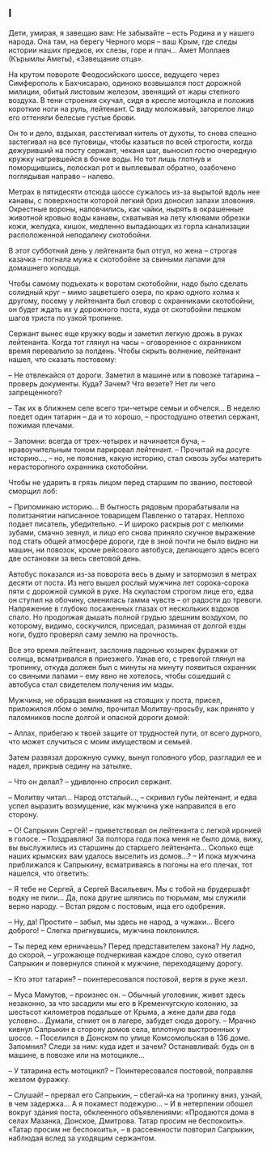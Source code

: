## I

Дети, умирая, я завещаю вам: Не забывайте – есть Родина и у нашего народа.
Она там, на берегу Черного моря – ваш Крым, где следы истории наших предков, их слезы, горе и плач…
Амет Моллаев (Кърымлы Аметы), «Завещание отца».

На крутом повороте Феодосийского шоссе, ведущего через Симферополь к Бахчисараю, одиноко возвышался пост дорожной милиции, обитый листовым железом, звенящий от жары степного воздуха.
В тени строения скучал, сидя в кресле мотоцикла и положив короткие ноги на руль, лейтенант.
С виду моложавый, загорелое лицо его оттеняли белесые густые брови.

Он то и дело, вздыхая, расстегивал китель от духоты, то снова спешно застегивал на все пуговицы, чтобы казаться по всей строгости, когда дежуривший на посту сержант, чеканя шаг, выносил гостю очередную кружку нагревшейся в бочке воды.
Но тот лишь глотнув и поморщившись, полоскал рот и выплевывал обратно, озабочено поглядывая направо – налево.

Метрах в пятидесяти отсюда шоссе сужалось из-за вырытой вдоль нее канавы, с поверхности которой легкий бриз доносил запахи зловония.
Окрестные вороны, наловчились, как чайки, нырять в окрашенные животной кровью воды канавы, схватывая на лету клювами обрезки кожи, желудка, кишок, медленно выпадающих из горла канализации расположенной неподалеку скотобойни.

В этот субботний день у лейтенанта был отгул, но жена – строгая казачка – погнала мужа к скотобойне за свиными лапами для домашнего холодца.

Чтобы самому подъехать к воротам скотобойни, надо было сделать солидный круг – мимо зацветшего озера, по краю одного холма к другому, посему у лейтенанта был сговор с охранниками скотобойни, он будет ждать их у дорожного поста, куда от скотобойни пешком шагов триста по узкой тропинке.

Сержант вынес еще кружку воды и заметил легкую дрожь в руках лейтенанта.
Когда тот глянул на часы – оговоренное с охранником время перевалило за полдень.
Чтобы скрыть волнение, лейтенант нашел, что сказать постовому:

– Не отвлекайся от дороги.
Заметил в машине или в повозке татарина – проверь документы.
Куда?
Зачем?
Что везете?
Нет ли чего запрещенного?

– Так их в ближнем селе всего три-четыре семьи и обчелся…
В неделю поедет один татарин – да и то хорошо, – простодушно ответил сержант, пожимая плечами.

– Запомни: всегда от трех-четырех и начинается буча, – нравоучительным тоном парировал лейтенант.
– Прочитай на досуге историю…, – но, не пояснив, какую историю, стал сквозь зубы материть нерасторопного охранника скотобойни.

Чтобы не ударить в грязь лицом перед старшим по званию, постовой сморщил лоб:

– Припоминаю историю…
В бытность рядовым прорабатывали на политзанятии написанное товарищем Павленко о татарах.
Неплохо подает писатель, убедительно.
– И широко раскрыв рот с мелкими зубами, смачно зевнул, и лицо его снова приняло скучное выражение под стать общей атмосфере дороги, где в зной почти не было видно ни машин, ни повозок, кроме рейсового автобуса, делающего здесь всего две остановки за весь световой день.

Автобус показался из-за поворота весь в дыму и затормозил в метрах десяти от поста.
Из него вышел рослый мужчина лет сорока-сорока пяти с дорожной сумкой в руке.
На скуластом строгом лице его, едва он ступил на обочину, сменилась гамма чувств – от радости до тревоги.
Напряжение в глубоко посаженных глазах от нескольких вздохов спало.
Но продолжая дышать полной грудью здешним воздухом, по которому, видимо, соскучился, приседал, разминая от долгой езды ноги, будто проверял саму землю на прочность.

Все это время лейтенант, заслонив ладонью козырек фуражки от солнца, всматривался в приезжего.
Узнав его, с тревогой глянул на тропинку, откуда должен был с минуты на минуту появиться охранник со свиными лапами – ему явно не хотелось, чтобы сошедший с автобуса стал свидетелем получения им мзды.

Мужчина, не обращая внимания на стоящих у поста, присел, приложился лбом о землю, прочитал Молитву-просьбу, как принято у паломников после долгой и опасной дороги домой:

– Аллах, прибегаю к твоей защите от трудностей пути, от всего дурного, что может случиться с моим имуществом и семьей.

Затем развязал дорожную сумку, вынул головного убор, разгладил ее и надел, прикрыв седину на затылке.

– Что он делал?
– удивленно спросил сержант.

– Молитву читал…
Народ отсталый…, – скривил губы лейтенант, и едва успел выразить возмущение, как мужчина уже направился в его сторону.

– О!
Сапрыкин Сергей!
– приветствовал он лейтенанта с легкой иронией в голосе.
– Поздравляю!
За полтора года пока меня не было дома, вижу, вы выслужились из старшины до старшего лейтенанта…
Сколько еще наших крымских вам удалось выселить из домов…?
– И пока мужчина приближался к Сапрыкину, всматриваясь в погоны на его плечах, тот нашелся, что ответить:

– Я тебе не Сергей, а Сергей Васильевич.
Мы с тобой на брудершафт водку не пили…
Да, пока другие шлялись по тюрьмам, мы служили верно народу.
– Встал рядом с постовым, ища его одобрения.

– Ну, да!
Простите – забыл, мы здесь не народ, а чужаки…
Всего доброго!
– Слегка пригнувшись, мужчина поклонился.

– Ты перед кем ерничаешь?
Перед представителем закона?
Ну ладно, до скорой, – угрожающе подчеркивая каждое слово, сухо ответил Сапрыкин и повернулся спиной к мужчине, переходящему дорогу.

– Кто этот татарин?
– поинтересовался постовой, вертя в руке жезл.

– Муса Мамутов, – произнес он.
– Обычный уголовник, живет здесь незаконно, за что засадили мы его в Кременчугскую колонию, за шестьсот километров подальше от Крыма, а жене дали два года условно…
Думали, сгниет он в лагере, забудет сюда дорогу.
– Мрачно кивнул Сапрыкин в сторону домов села, вплотную выстроенных у шоссе.
– Поселился в Донском по улице Комсомольская в 136 доме.
Запомнил?
Следи за ним: куда идет и зачем?
Останавливай: будь он в машине, в повозке или на мотоцикле…

– У татарина есть мотоцикл?
– Поинтересовался постовой, поправляя жезлом фуражку.

– Слушай!
– прервал его Сапрыкин, – сбегай-ка на тропинку вниз, узнай, в чем задержка…
А я покамест подежурю…
– И в нетерпении обошел вокруг здания поста, обклеенного объявлениями: «Продаются дома в селах Мазанка, Донское, Дмитрова.
Татар просим не беспокоить».
«Татар просим не беспокоить», – в рассеянности повторил Сапрыкин, наблюдая вслед за уходящим сержантом.
